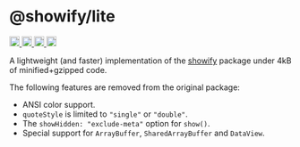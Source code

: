 # @showify/lite

<p align="left">
  <a href="https://www.npmjs.com/package/@showify/lite">
    <img src="https://img.shields.io/npm/dm/@showify/lite.svg" alt="downloads" height="18">
  </a>
  <a href="https://www.npmjs.com/package/@showify/lite">
    <img src="https://img.shields.io/npm/v/@showify/lite.svg" alt="npm version" height="18">
  </a>
  <a href="https://bundlephobia.com/package/@showify/lite">
    <img src="https://img.shields.io/bundlephobia/minzip/@showify/lite.svg" alt="minzipped size" height="18">
  </a>
  <a href="https://github.com/Snowflyt/@showify/lite">
    <img src="https://img.shields.io/npm/l/@showify/lite.svg" alt="MPL 2.0 license" height="18">
  </a>
</p>

A lightweight (and faster) implementation of the [showify](https://github.com/Snowflyt/showify) package under 4kB of minified+gzipped code.

The following features are removed from the original package:

- ANSI color support.
- `quoteStyle` is limited to `"single"` or `"double"`.
- The `showHidden: "exclude-meta"` option for `show()`.
- Special support for `ArrayBuffer`, `SharedArrayBuffer` and `DataView`.
